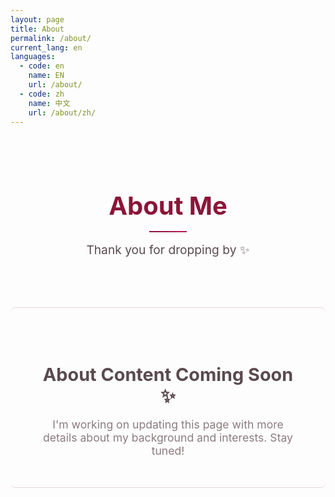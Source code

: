 ```yaml
---
layout: page
title: About
permalink: /about/
current_lang: en
languages:
  - code: en
    name: EN
    url: /about/
  - code: zh
    name: 中文
    url: /about/zh/
---
```


<div class="about-header animate-on-scroll" style="text-align: center; margin-bottom: 3rem; padding: 2rem 0;">
  <h1 style="font-size: 2.5rem; margin-bottom: 1rem; color: #8B1538; font-weight: 700;">
    About Me
  </h1>
  <div style="width: 60px; height: 2px; background: linear-gradient(90deg, #8B1538, #B91C4D); margin: 1rem auto;"></div>
  <p class="lead" style="font-size: 1.2rem; color: #5A4A4E; max-width: 600px; margin: 0 auto;">
    Thank you for dropping by ✨
  </p>
</div>

<div class="static-card animate-on-scroll" style="text-align: center; padding: 3rem; border-top: 1px solid #E8D4D8; border-bottom: 1px solid #E8D4D8; margin: 3rem 0; border-radius: 8px;">
  <h2 style="color: #5A4A4E; margin-bottom: 1rem; font-size: 1.8rem;">About Content Coming Soon ✨</h2>
  <p style="color: #8B7B7E; font-size: 1.1rem; max-width: 500px; margin: 0 auto;">
    I'm working on updating this page with more details about my background and interests. 
    Stay tuned!
  </p>

</div>

<style>
/* Static card without hover transforms */
.static-card {
  transition: all 0.25s cubic-bezier(0.4, 0, 0.2, 1);
  border-radius: 8px;
}

.static-card:hover {
  box-shadow: 0 2px 8px rgba(139, 21, 56, 0.08);
  background: rgba(253, 245, 247, 0.7);
}

@media (max-width: 768px) {
  .about-header h1 {
    font-size: 2rem;
  }
  
  .about-header .lead {
    font-size: 1rem;
  }
  
  .static-card {
    padding: 2rem 1rem !important;
  }
}
</style> 